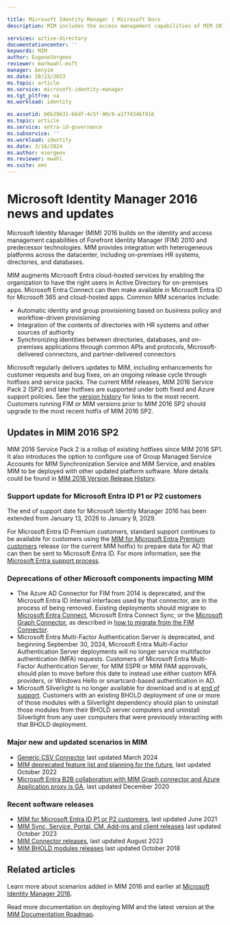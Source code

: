 ```yaml
---

title: Microsoft Identity Manager | Microsoft Docs
description: MIM includes the access management capabilities of MIM 2016 and helps you manage users, credentials, policies, and access within your organization.

services: active-directory
documentationcenter: ''
keywords: MIM
author: EugeneSergeev
reviewer: markwahl-msft
manager: benyim
ms.date: 10/23/2023
ms.topic: article
ms.service: microsoft-identity-manager
ms.tgt_pltfrm: na
ms.workload: identity

ms.assetid: b0b39631-66df-4c5f-90c9-a1774346f816
ms.topic: article
ms.service: entra-id-governance
ms.subservice: ''
ms.workload: identity
ms.date: 3/16/2024
ms.author: esergeev
ms.reviewer: mwahl
ms.suite: ems
---
```


# Microsoft Identity Manager 2016 news and updates

Microsoft Identity Manager (MIM) 2016 builds on the identity and access management capabilities of Forefront Identity Manager (FIM) 2010 and predecessor technologies. MIM provides integration with heterogeneous platforms across the datacenter, including on-premises HR systems, directories, and databases.


MIM augments Microsoft Entra cloud-hosted services by enabling the organization to have the right users in Active Directory for on-premises apps. Microsoft Entra Connect can then make available in Microsoft Entra ID for Microsoft 365 and cloud-hosted apps. Common MIM scenarios include:
 - Automatic identity and group provisioning based on business policy and workflow-driven provisioning
 - Integration of the contents of directories with HR systems and other sources of authority
 - Synchronizing identities between directories, databases, and on-premises applications through common APIs and protocols, Microsoft-delivered connectors, and partner-delivered connectors

Microsoft regularly delivers updates to MIM, including enhancements for customer requests and bug fixes, on an ongoing release cycle through hotfixes and service packs.  The current MIM releases, MIM 2016 Service Pack 2 (SP2) and later hotfixes are supported under both fixed and Azure support policies. See the [version history](./reference/version-history.md) for links to the most recent.  Customers running FIM or MIM versions prior to MIM 2016 SP2 should upgrade to the most recent hotfix of MIM 2016 SP2.

## Updates in MIM 2016 SP2

MIM 2016 Service Pack 2 is a rollup of existing hotfixes since MIM 2016 SP1. It also introduces the option to configure use of Group Managed Service Accounts for MIM Synchronization Service and MIM Service, and enables MIM to be deployed with other updated platform software. More details could be found in [MIM 2016 Version Release History](./reference/version-history.md).

<a name='support-update-for-azure-active-directory-premium-customers'></a>

### Support update for Microsoft Entra ID P1 or P2 customers

The end of support date for Microsoft Identity Manager 2016 has been extended from January 13, 2026 to January 9, 2029.

For Microsoft Entra ID Premium customers, standard support continues to be available for customers using the [MIM for Microsoft Entra Premium customers](https://aka.ms/MIMforAADP) release (or the current MIM hotfix) to prepare data for AD that can then be sent to Microsoft Entra ID. For more information, see the [Microsoft Entra support process](support-update-for-azure-active-directory-premium-customers.md).

### Deprecations of other Microsoft components impacting MIM

 - The Azure AD Connector for FIM from 2014 is deprecated, and the Microsoft Entra ID internal interfaces used by that connector, are in the process of being removed. Existing deployments should migrate to [Microsoft Entra Connect](https://azure.microsoft.com/documentation/articles/active-directory-aadconnect), Microsoft Entra Connect Sync, or the [Microsoft Graph Connector](microsoft-identity-manager-2016-connector-graph.md), as described in [how to migrate from the FIM Connector](migrate-from-the-fim-connector-for-azure-active-directory.md).
 - Microsoft Entra Multi-Factor Authentication Server is deprecated, and beginning September 30, 2024, Microsoft Entra Multi-Factor Authentication Server deployments will no longer service multifactor authentication (MFA) requests. Customers of Microsoft Entra Multi-Factor Authentication Server, for MIM SSPR or MIM PAM approvals, should plan to move before this date to instead use either custom MFA providers, or Windows Hello or smartcard-based authentication in AD.
 - Microsoft Silverlight is no longer available for download and is at [end of support](https://support.microsoft.com/windows/silverlight-end-of-support-0a3be3c7-bead-e203-2dfd-74f0a64f1788).  Customers with an existing BHOLD deployment of one or more of those modules with a Silverlight dependency should plan to uninstall those modules from their BHOLD server computers and uninstall Silverlight from any user computers that were previously interacting with that BHOLD deployment.


### Major new and updated scenarios in MIM

- [Generic CSV Connector](./reference/microsoft-identity-manager-2016-connector-genericcsv.md) last updated March 2024
- [MIM deprecated feature list and planning for the future](microsoft-identity-manager-2016-deprecated-features.md), last updated October 2022
- [Microsoft Entra B2B collaboration with MIM Graph connector and Azure Application proxy is GA](microsoft-identity-manager-2016-graph-b2b-scenario.md), last updated December 2020

### Recent software releases


- [MIM for Microsoft Entra ID P1 or P2 customers](https://aka.ms/MIMforAADP), last updated June 2021
- [MIM Sync, Service, Portal, CM, Add-ins and client releases](./reference/version-history.md) last updated October 2023
- [MIM Connector releases](./reference/microsoft-identity-manager-2016-connector-version-history.md), last updated August 2023
- [MIM BHOLD modules releases](./reference/version-bhold-history.md) last updated October 2018


## Related articles

Learn more about scenarios added in MIM 2016 and earlier at [Microsoft Identity Manager 2016](microsoft-identity-manager-2016.md).

Read more documentation on deploying MIM and the latest version at the [MIM Documentation Roadmap](/microsoft-identity-manager/).

